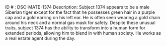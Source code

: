 ID # : DSC-MATE-1374
Description: Subject 1374 appears to be a male Siberian tiger except for the fact that he possesses green hair in a purple cap and a gold earring on his left ear. He is often seen wearing a gold chain around his neck and a normal gas mask for safety. Despite these unusual traits, subject 1374 has the ability to transform into a human form for extended periods, allowing him to blend in with human society. He works as a real estate agent during the day.